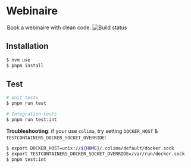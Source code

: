 # Webinaire

<legend>
Book a webinaire with clean code.
<img src="https://github.com/KINFOO/webinaires/actions/workflows/tests.yml/badge.svg" alt="Build status"/>
</legend>

## Installation

```bash
$ nvm use
$ pnpm install
```

## Test

```bash
# Unit tests
$ pnpm run test

# Integration tests
$ pnpm run test:int
```

**Troubleshooting**: if your use `colima`, try setting `DOCKER_HOST` &
`TESTCONTAINERS_DOCKER_SOCKET_OVERRIDE`:

```bash
$ export DOCKER_HOST=unix://${HOME}/.colima/default/docker.sock
$ export TESTCONTAINERS_DOCKER_SOCKET_OVERRIDE=/var/run/docker.sock
$ pnpm test:int
```
